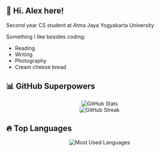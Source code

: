 ## 👋 Hi. Alex here!

<p>Second year CS student at Atma Jaya Yogyakarta University</p>
<p>Something I like besides coding:</p>
<ul>
  <li>Reading</li>
  <li>Writing</li>
  <li>Photography</li>
  <li>Cream cheese bread</li>
</ul>

## 📊 GitHub Superpowers

<p align="center">
  <img src="https://github-readme-stats.vercel.app/api?username=alexisngaing&show_icons=true&count_private=true&theme=tokyonight" alt="GitHub Stats">
  <br>
  <img src="https://streak-stats.demolab.com?user=KiraraSan&theme=tokyonight" alt="GitHub Streak">
</p>

## 🔥 Top Languages

<p align="center">
  <img src="https://github-readme-stats.vercel.app/api/top-langs/?username=alexisngaing&layout=compact&langs_count=10&theme=tokyonight" alt="Most Used Languages">
</p>
